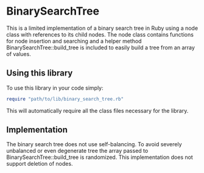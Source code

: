 # BinarySearchTree

This is a limited implementation of a binary search tree in Ruby using a node class with references to its child nodes. The node class contains functions for node insertion and searching and a helper method BinarySearchTree::build_tree is included to easily build a tree from an array of values.

## Using this library
To use this library in your code simply:

```ruby
require "path/to/lib/binary_search_tree.rb"
```
This will automatically require all the class files necessary for the library.

## Implementation
The binary search tree does not use self-balancing. To avoid severely unbalanced or even degenerate tree the array passed to BinarySearchTree::build_tree is randomized. This implementation does not support deletion of nodes.
